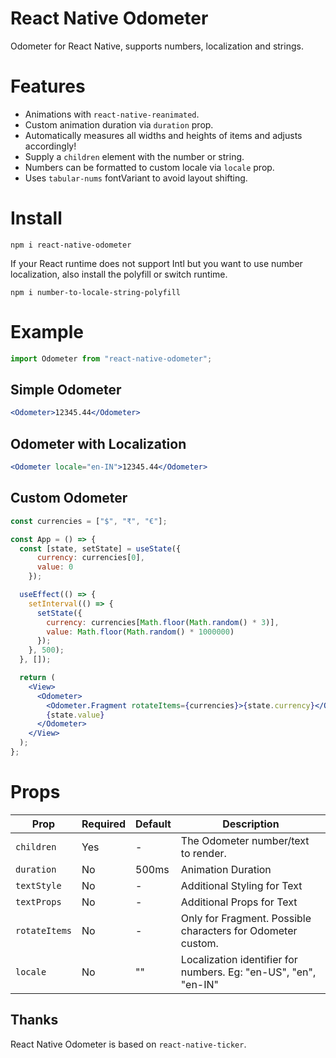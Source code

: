 # React Native Odometer

Odometer for React Native, supports numbers, localization and strings.

# Features

- Animations with `react-native-reanimated`.
- Custom animation duration via `duration` prop.
- Automatically measures all widths and heights of items and adjusts accordingly!
- Supply a `children` element with the number or string.
- Numbers can be formatted to custom locale via `locale` prop.
- Uses `tabular-nums` fontVariant to avoid layout shifting.

# Install

```
npm i react-native-odometer
```

If your React runtime does not support Intl but you want to use number localization, also install the polyfill or switch runtime.

```
npm i number-to-locale-string-polyfill
```

# Example

```jsx
import Odometer from "react-native-odometer";
```

## Simple Odometer

```jsx
<Odometer>12345.44</Odometer>
```

## Odometer with Localization

```jsx
<Odometer locale="en-IN">12345.44</Odometer>
```

## Custom Odometer

```jsx
const currencies = ["$", "₹", "€"];

const App = () => {
  const [state, setState] = useState({
      currency: currencies[0],
      value: 0
    });

  useEffect(() => {
    setInterval(() => {
      setState({
        currency: currencies[Math.floor(Math.random() * 3)],
        value: Math.floor(Math.random() * 1000000)
      });
    }, 500);
  }, []);

  return (
    <View>
      <Odometer>
        <Odometer.Fragment rotateItems={currencies}>{state.currency}</Odometer.Fragment>
        {state.value}
      </Odometer>
    </View>
  );
};
```
# Props

| Prop          	| Required 	| Default 	| Description                                                     	|
|---------------	|----------	|---------	|-----------------------------------------------------------------	|
| `children`    	| Yes      	| -       	| The Odometer number/text to render.                             	|
| `duration`    	| No       	| 500ms   	| Animation Duration                                              	|
| `textStyle`   	| No       	| -       	| Additional Styling for Text                                     	|
| `textProps`   	| No       	| -       	| Additional Props for Text                                       	|
| `rotateItems` 	| No       	| -       	| Only for Fragment. Possible characters for Odometer custom.     	|
| `locale`      	| No       	| ""      	| Localization identifier for numbers. Eg: "en-US", "en", "en-IN" 	|

## Thanks

React Native Odometer is based on `react-native-ticker`.